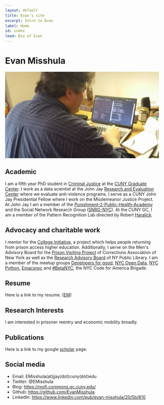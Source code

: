 ```yaml
---
layout: default
title: Evan's site
excerpt: Intro to Evan
label: Home
id: index
lead: Bio of Evan
---
```


# Evan Misshula

<p><img src="img/EvAtWork.jpg" width="650px" alt="img" title="EvAtWork.jpg"></p>

## Academic

I am a fifth year PhD student in [Criminal Justice](http://gc.cuny.edu/Page-Elements/Academics-Research-Centers-Initiatives/Doctoral-Programs/Criminal-Justice) at the [CUNY
Graduate Center](http://gc.cuny.edu/Home).  I work as a data scientist at the John Jay
[Research and Evaluation Center](http://johnjayresearch.org/rec/) where we evaluate anti-violence
programs. I serve as a CUNY John Jay Presidential Fellow where I
work on the Misdemeanor Justice Project. At John Jay I am a member
of the [Punishment-2-Public-Health-Academy](http://johnjay.jjay.cuny.edu/p2ph/x.asp) and the Social Network
Research Group ([SNRG-NYC](http://snrg-nyc.org/)).  At the CUNY GC, I am a member of the
Pattern Recognition Lab directed by Robert [Haralick](http://haralick.org/).

## Advocacy and charitable work

I mentor for the [College Initiative](http://www.collegeinitiative.org/ci2/), a project which helps people
returning from prison access higher education.  Additionally, I
serve on the Men's Advisory Board for the [Prison Visiting Project](http://www.correctionalassociation.org/pp/about-pvp)
of Corrections Association of New York as well as the [Research
Advisory Board](http://stage.new.nypl.org/collections/research-advisory-group) of NY Public Library. I am a member of the meetup
groups [Developers for good](http://developersforgood.org/), [NYC Open Data](http://www.meetup.com/NYC-Open-Data/), [NYC Python](http://www.meetup.com/nycpython/), [Emacsnyc](http://emacsnyc.org/) and
[#BetaNYC](http://www.meetup.com/betanyc/), the NYC Code for America Brigade.

## Resume

Here is a link to my resume. ([EM](img/EM.pdf))

## Research Interests

I am interested in prisoner reentry and economic mobility broadly.

## Publications

Here is a link to my google [scholar](http://scholar.google.com/citations?hl%3Den&user%3Df8E8wB0AAAAJ) page. 

## Social media

-   Email: EMisshula(at)jjay(dot)cuny(dot)edu
-   Twitter: @EMisshula
-   Blog: <https://mofj.commons.gc.cuny.edu/>
-   Github: <https://github.com/EvanMisshula>
-   LinkedIn: <https://www.linkedin.com/pub/evan-misshula/20/5b/810>